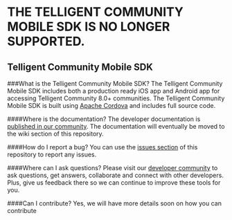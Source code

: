 # THE TELLIGENT COMMUNITY MOBILE SDK IS NO LONGER SUPPORTED.

## Telligent Community Mobile SDK
###What is the Telligent Community Mobile SDK?
The Telligent Community Mobile SDK includes both a production ready iOS app and Android app for accessing Telligent Community 8.0+ communities. The Telligent Community Mobile SDK is built using [Apache Cordova](https://cordova.apache.org/) and includes full source code.

####Where is the documentation?
The developer documentation is [published in our community](http://community.telligent.com/developers/w/mobilesdk8). The documentation will eventually be moved to the wiki section of this repository.

####How do I report a bug?
You can use the [issues section](https://github.com/Telligent/Social-Sitecore-SDK/issues/) of this repository to report any issues.

####Where can I ask questions?
Please visit our [developer community](http://community.telligent.com/community/f/1945) to ask questions, get answers, collaborate and connect with other developers. Plus, give us feedback there so we can continue to improve these tools for you.

####Can I contribute?
Yes, we will have more details soon on how you can contribute
